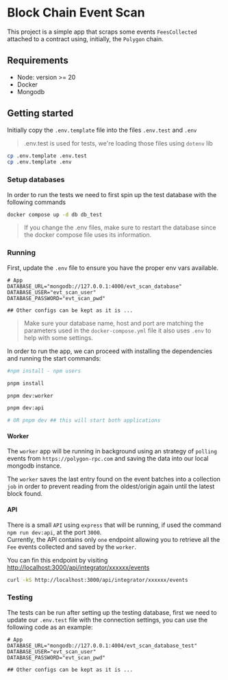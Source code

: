 # Block Chain Event Scan

This project is a simple app that scraps some events `FeesCollected` attached to a contract using, initially, the `Polygon` chain.

## Requirements

- Node: version >= 20
- Docker
- Mongodb

## Getting started

Initially copy the `.env.template` file into the files `.env.test` and `.env`

> .env.test is used for tests, we're loading those files using `dotenv` lib

```sh
cp .env.template .env.test
cp .env.template .env
```

### Setup databases

In order to run the tests we need to first spin up the test database with the following commands

```sh
docker compose up -d db db_test
```

> If you change the .env files, make sure to restart the database since the docker compose file uses its information.

### Running

First, update the `.env` file to ensure you have the proper env vars available.

```env
# App
DATABASE_URL="mongodb://127.0.0.1:4000/evt_scan_database"
DATABASE_USER="evt_scan_user"
DATABASE_PASSWORD="evt_scan_pwd"

## Other configs can be kept as it is ...
```

> Make sure your database name, host and port are matching the parameters used in the `docker-compose.yml` file
> it also uses `.env` to help with some settings.

In order to run the app, we can proceed with installing the dependencies and running the start commands:

```sh
#npm install - npm users

pnpm install

pnpm dev:worker

pnpm dev:api

# OR pnpm dev ## this will start both applications
```

#### Worker

The `worker` app will be running in background using an strategy of `polling` events from `https://polygon-rpc.com` and saving the data
into our local mongodb instance.

The `worker` saves the last entry found on the event batches into a collection `job` in order to prevent reading from the oldest/origin again until the latest block
found.

#### API

There is a small `API` using `express` that will be running, if used the command `npm run dev:api`, at the port `3000`.<br/>
Currently, the API contains only `one` endpoint allowing you to retrieve all the `Fee` events collected and saved by the `worker`.

You can fin this endpoint by visiting [http://localhost:3000/api/integrator/xxxxxx/events](http://localhost:3000/api/integrator/xxxxxx/events)

```sh
curl -kS http://localhost:3000/api/integrator/xxxxxx/events
```

### Testing

The tests can be run after setting up the testing database, first we need to update our `.env.test` file with
the connection settings, you can use the following code as an example:

```env
# App
DATABASE_URL="mongodb://127.0.0.1:4004/evt_scan_database_test"
DATABASE_USER="evt_scan_user"
DATABASE_PASSWORD="evt_scan_pwd"

## Other configs can be kept as it is ...
```
